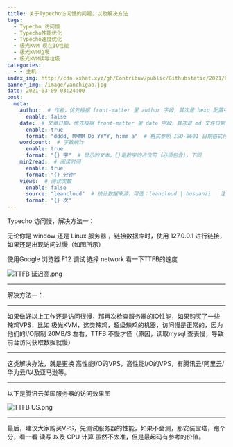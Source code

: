 ```yaml
---
title: 关于Typecho访问慢的问题，以及解决方法
tags:
  - Typecho 访问慢
  - Typecho性能优化
  - Typecho速度优化
  - 极光KVM 现在IO性能
  - 极光KVM垃圾
  - 极光KVM读写垃圾
categories:
  - - 主机
index_img: http://cdn.xxhat.xyz/gh/Contribuv/public/Githubstatic/2021/03/08/1615203246.png
banner_img: /image/yanchigao.jpg
date: 2021-03-09 03:24:00
post:
  meta:
    author:  # 作者，优先根据 front-matter 里 author 字段，其次是 hexo 配置中 author 值
      enable: false
    date:  # 文章日期，优先根据 front-matter 里 date 字段，其次是 md 文件日期
      enable: true
      format: "dddd, MMMM Do YYYY, h:mm a"  # 格式参照 ISO-8601 日期格式化
    wordcount:  # 字数统计
      enable: true
      format: "{} 字"  # 显示的文本，{}是数字的占位符（必须包含)，下同
    min2read:  # 阅读时间
      enable: true
      format: "{} 分钟"
    views:  # 阅读次数
      enable: false
      source: "leancloud"  # 统计数据来源，可选：leancloud | busuanzi   注意不蒜子会间歇抽风
      format: "{} 次"
---
```


Typecho 访问慢，解决方法一：

无论你是 window 还是 Linux 服务器 ，链接数据库时，使用 127.0.0.1 进行链接，如果还是出现访问过慢（如图所示）

使用Google 浏览器 F12 调试 选择 network 看一下TTFB的速度

![TTFB 延迟高.png](http://cdn.xxhat.xyz/gh/Contribuv/public/Githubstatic/2021/03/08/1615203246.png "TTFB 延迟高.png")

* * *

解决方法一：

* * *

如果做好以上工作还是访问很慢，那再次检查服务器的IO性能，如果购买了一些辣鸡VPS，比如 极光KVM，这类辣鸡，超级辣鸡的机器，访问慢是正常的，因为他们的I/O限制 20MB/S 左右，TTFB 不慢才怪（原因，读取mysql 查表慢，导致前台访问获取数据就慢）

* * *

这类解决办法，就是更换 高性能I/O的VPS，高性能I/O的VPS，有腾讯云/阿里云/华为云/以及亚马逊等。

* * *

以下是腾讯云美国服务器的访问效果图

![TTFB US.png](http://cdn.xxhat.xyz/gh/Contribuv/public/Githubstatic/2021/03/08/1615203252.png "TTFB US.png")

* * *

最后，建议大家购买VPS，先测试服务器的性能，如果不会测，那安装宝塔，跑个分，看一看 读写 以及 CPU 计算 虽然不太准，但是最起码有参考的价值。
